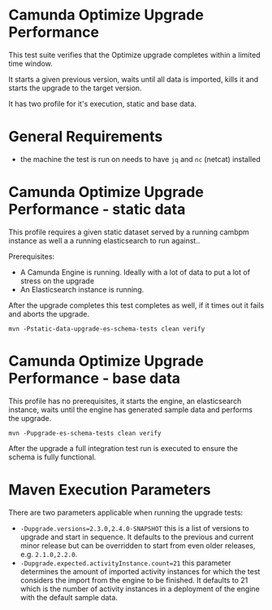 # Camunda Optimize Upgrade Performance

This test suite verifies that the Optimize upgrade completes within a limited time window.

It starts a given previous version, waits until all data is imported, kills it and starts the upgrade to the target version.

It has two profile for it's execution, static and base data.

# General Requirements

* the machine the test is run on needs to have `jq` and `nc` (netcat) installed

# Camunda Optimize Upgrade Performance - static data

This profile requires a given static dataset served by a running cambpm instance as well a a running elasticsearch to run against..

Prerequisites:
* A Camunda Engine is running. Ideally with a lot of data to put
a lot of stress on the upgrade
* An Elasticsearch instance is running.

After the upgrade completes this test completes as well, if it times out it fails and aborts the upgrade.

```
mvn -Pstatic-data-upgrade-es-schema-tests clean verify
```


# Camunda Optimize Upgrade Performance - base data

This profile has no prerequisites, it starts the engine, an elasticsearch instance, waits until the engine has generated sample data and performs the upgrade.

```
mvn -Pupgrade-es-schema-tests clean verify
```

After the upgrade a full integration test run is executed to ensure the schema is fully functional.

# Maven Execution Parameters

There are two parameters applicable when running the upgrade tests:

* `-Dupgrade.versions=2.3.0,2.4.0-SNAPSHOT` this is a list of versions to upgrade and start in sequence. It defaults to the previous and current minor release but can be overridden to start from even older releases, e.g. `2.1.0,2.2.0`.
* `-Dupgrade.expected.activityInstance.count=21` this parameter determines the amount of imported activity instances for which the test considers the import from the engine to be finished.
It defaults to 21 which is the number of activity instances in a deployment of the engine with the default sample data.

